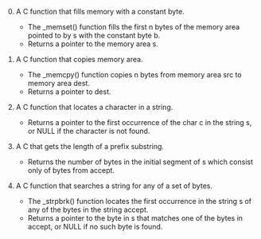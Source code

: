 0. A C function that fills memory with a constant byte.
   - The _memset() function fills the first n bytes of the memory area pointed to by s with the constant byte b.
   - Returns a pointer to the memory area s.

1. A C function that copies memory area.
   - The _memcpy() function copies n bytes from memory area src to memory area dest.
   - Returns a pointer to dest.

2. A C function that locates a character in a string.
   - Returns a pointer to the first occurrence of the char c in the string s, or NULL if the character is not found.

3. A C that gets the length of a prefix substring.
   - Returns the number of bytes in the initial segment of s which consist only of bytes from accept.

4. A C function that searches a string for any of a set of bytes.
   - The _strpbrk() function locates the first occurrence in the string s of any of the bytes in the string accept.
   - Returns a pointer to the byte in s that matches one of the bytes in accept, or NULL if no such byte is found.
